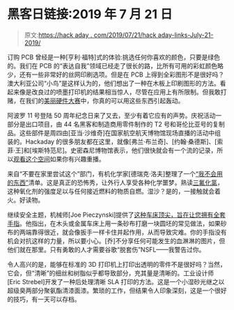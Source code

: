 # 黑客日链接:2019 年 7 月 21 日

> 原文:[https://hack aday . com/2019/07/21/hack aday-links-July-21-2019/](https://hackaday.com/2019/07/21/hackaday-links-july-21-2019/)

订购 PCB 曾经是一种[亨利·福特]式的体验:挑选任何你喜欢的颜色，只要是绿色的。我们在 PCB 的“表达自我”领域已经走了很长的路，比所有可用的彩虹颜色略少，还有一些非常好的丝网印刷选项。但是在 PCB 上得到全彩图形不是很好吗？澳大利亚公司“小鸟”是这样认为的，他们想出了一种在木板上印刷图形的方法。看起来像是改良过的喷墨打印机的结果相当惊人，尽管在应用上有所限制。但我敢打赌，在我们的[美丽硬件大赛](https://hackaday.io/contest/166066-beautiful-hardware)中，你真的可以用这些东西引起轰动。

阿波罗 11 号登陆 50 周年纪念日来了又去，至少有着它应有的声势。庆祝活动一部分是出口项目，由 44 名黑客和制造商用零件制作的 T2 号和哥伦比亚号的复制品。这些部件是周四由[亚当·沙维奇]在国家航空航天博物馆现场直播的活动中组装的。Hackaday 的很多朋友都在这里，就像[弗兰·布兰奇]、[约翰·桑德斯]、[索菲·王]和[埃斯特范尼]。史密森尼博物馆表示，他们很快就会有一个流的记录，所以[观看这个空间](https://airandspace.si.edu/events/project-egress-build)如果你有兴趣重播。

来自“不要在家里尝试这个”部门，有机化学家[德瑞克·洛夫]整理了一个[“我不会用的东西”](https://blogs.sciencemag.org/pipeline/archives/category/things-i-wont-work-with)清单。这是真正的恐怖秀，让外行人享受各种化学噩梦。熟读[三氟化氯](https://blogs.sciencemag.org/pipeline/archives/2008/02/26/sand_wont_save_you_this_time)，这种氧化剂的强度足以与任何接近燃料的物质自燃。湿沙？是的，一接触就会着火。好读物。

继续安全主题，机械师[Joe Pieczynski]提供了[这种车床顶尖，旨在让您拥有全套手指](https://www.youtube.com/watch?v=p5iKM-vC6LM)。他指出，在木头或金属车床上用一条砂布打磨一块圆坯的常见做法，如果砂布的两端靠得很近，就会像扳手一样卡住并起作用，从而导致灾难。你的手指没有机会对抗这样的力量，所以要小心。[乔]不分享任何可能发生的血淋淋的图片，但他们就在那里。只有勇敢的人才需要谷歌“脱套伤”NSFL——我警告过你。

令人高兴的是，能够在标准的 3D 打印机上打印出透明的零件不是很好吗？当然，它会，但“清晰”的细丝和树脂似乎都导致部分，充其量是清晰的。工业设计师[Eric Strebel]开发了一种后处理清晰 SLA 打印的方法。这是一个小湿砂光继之以超级臭两部分聚氨酯清漆面漆。繁琐的工作，但结果令人印象深刻，这是一个很好的技巧，有一天可以存档。